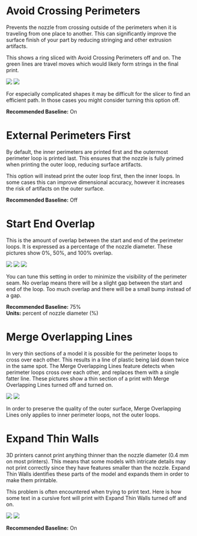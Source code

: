 
Avoid Crossing Perimeters
=========================

Prevents the nozzle from crossing outside of the perimeters when it is traveling from one place to another. This can significantly improve the surface finish of your part by reducing stringing and other extrusion artifacts.

This shows a ring sliced with Avoid Crossing Perimeters off and on. The green lines are travel moves which would likely form strings in the final print.

![](https://lh3.googleusercontent.com/VTz46RplN90OCFVf1umAhsSE4aMaKxq4IRlcg0dvj3D9nVuUUaLslXINEaD7u_SMO8QC93kwBPjB6zm40hRi2pwkcw=w200) ![](https://lh3.googleusercontent.com/HtQiIndTEF1gBvHX0ooDVapGUP4GvOIm9pZDU0tbpZKVtCZ8gTuiCzcUSGCy6eGjPObA4OvozKV9t5eS_5g1jYUt=w200)

For especially complicated shapes it may be difficult for the slicer to find an efficient path. In those cases you might consider turning this option off.

**Recommended Baseline:** On


External Perimeters First
=========================

By default, the inner perimeters are printed first and the outermost perimeter loop is printed last. This ensures that the nozzle is fully primed when printing the outer loop, reducing surface artifacts.

This option will instead print the outer loop first, then the inner loops. In some cases this can improve dimensional accuracy, however it increases the risk of artifacts on the outer surface.

**Recommended Baseline:** Off

Start End Overlap
=================

This is the amount of overlap between the start and end of the perimeter loops. It is expressed as a percentage of the nozzle diameter. These pictures show 0%, 50%, and 100% overlap.

![](https://lh3.googleusercontent.com/SFn3xY3CKIH4fS0b7eJ6kIQ6QjLcKQAjmYzcbsO7omzmkcRynjLE-0gShWQOGgm-LTL6WVKUHHGhIG7RoUXTMhmbQQ=w180) ![](https://lh3.googleusercontent.com/I9-TE0IbDwTlUxeGr_9_0KIKj0N3bkd87CQnNdySa7FoBMXCfkwcd71ChOOaGLc3YE9kMwDmZ7z1HlFZEtWDbPU8Xg=w180) ![](https://lh3.googleusercontent.com/tcjZtf-aGiyKMB29gpHsaM3yYMD4ot_oBlGrB1jsoo1hjq4l8tFjcP1777b6cqt5HFeYpKCrzg2VK-Uv1sql0BNb8Q=w180)

You can tune this setting in order to minimize the visibility of the perimeter seam. No overlap means there will be a slight gap between the start and end of the loop. Too much overlap and there will be a small bump instead of a gap.

**Recommended Baseline:** 75%  
**Units:** percent of nozzle diameter (%)

Merge Overlapping Lines
=======================

In very thin sections of a model it is possible for the perimeter loops to cross over each other. This results in a line of plastic being laid down twice in the same spot. The Merge Overlapping Lines feature detects when perimeter loops cross over each other, and replaces them with a single fatter line. These pictures show a thin section of a print with Merge Overlapping Lines turned off and turned on.

![](https://lh3.googleusercontent.com/HpvzkkRpdE11ZAne2xP9iJQrWsr99chgWzXH4p9dBlVhcHBSvxZH_oY57YvTIKXjeY7GmeDFmM-4pQgQc3d-PWDOtQ=s0) ![](https://lh3.googleusercontent.com/ghbigi4iA9nvTlFXfBjnZu9ZkYk1JYT0cow_BYzlHU0S0kH3o5kAuoV7kC4Q4_1YQm9kev-Emggv0rLN6Mciqo2F=s0)

In order to preserve the quality of the outer surface, Merge Overlapping Lines only applies to inner perimeter loops, not the outer loops.

Expand Thin Walls
=================

3D printers cannot print anything thinner than the nozzle diameter (0.4 mm on most printers). This means that some models with intricate details may not print correctly since they have features smaller than the nozzle. Expand Thin Walls identifies these parts of the model and expands them in order to make them printable.

This problem is often encountered when trying to print text. Here is how some text in a cursive font will print with Expand Thin Walls turned off and on.

![](https://lh3.googleusercontent.com/kqWPJb88yHyQ1Fk4ZQa3Z-6-Q5GqdxPrRm_y-c4Po6bZFQJ1Voq-oaJO-sqIZgg3B-6w-3W7lTz_0D-RsseUMsmjJsc=w200) ![](https://lh3.googleusercontent.com/bVOcsyyVyGwqncQWmw-CEtlHEFrXRgCVJWcWUdH2VO7HiMUMFK33iLigTtXXkq59njYFDFJ1CBg2s64VkbKzkqshfA=w200)

**Recommended Baseline:** On